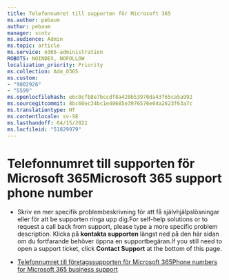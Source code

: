 ```yaml
---
title: Telefonnumret till supporten för Microsoft 365
ms.author: pebaum
author: pebaum
manager: scotv
ms.audience: Admin
ms.topic: article
ms.service: o365-administration
ROBOTS: NOINDEX, NOFOLLOW
localization_priority: Priority
ms.collection: Adm_O365
ms.custom:
- "9002926"
- "5599"
ms.openlocfilehash: e6c0cfb8e7bccdf8a420b53970da43f65ca5a992
ms.sourcegitcommit: 8bc60ec34bc1e40685e3976576e04a2623f63a7c
ms.translationtype: HT
ms.contentlocale: sv-SE
ms.lasthandoff: 04/15/2021
ms.locfileid: "51829979"
---
```

# <a name="microsoft-365-support-phone-number"></a><span data-ttu-id="c4317-102">Telefonnumret till supporten för Microsoft 365</span><span class="sxs-lookup"><span data-stu-id="c4317-102">Microsoft 365 support phone number</span></span>

- <span data-ttu-id="c4317-103">Skriv en mer specifik problembeskrivning för att få självhjälpslösningar eller för att be supporten ringa upp dig.</span><span class="sxs-lookup"><span data-stu-id="c4317-103">For self-help solutions or to request a call back from support, please type a more specific problem description.</span></span>  <span data-ttu-id="c4317-104">Klicka på **kontakta supporten** längst ned på den här sidan om du fortfarande behöver öppna en supportbegäran.</span><span class="sxs-lookup"><span data-stu-id="c4317-104">If you still need to open a support ticket, click **Contact Support** at the bottom of this page.</span></span>

- [<span data-ttu-id="c4317-105">Telefonnumret till företagssupporten för Microsoft 365</span><span class="sxs-lookup"><span data-stu-id="c4317-105">Phone numbers for Microsoft 365 business support</span></span>](https://docs.microsoft.com/microsoft-365/admin/contact-support-for-business-products?view=o365-worldwide&tabs=phone)
